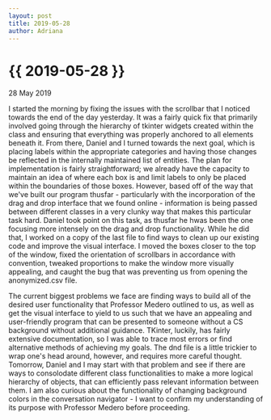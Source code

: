```yaml
---
layout: post
title: 2019-05-28
author: Adriana
---
```


{{ 2019-05-28 }}
================

<p class="meta">28 May 2019</p>

I started the morning by fixing the issues with the scrollbar that I noticed towards the end of the day yesterday. It was a fairly quick fix that primarily involved going through the hierarchy of tkinter widgets created within the class and ensuring that everything was properly anchored to all elements beneath it. From there, Daniel and I turned towards the next goal, which is placing labels within the appropriate categories and having those changes be reflected in the internally maintained list of entities. The plan for implementation is fairly straightforward; we already have the capacity to maintain an idea of where each box is and limit labels to only be placed within the boundaries of those boxes. However, based off of the way that we've built our program thusfar - particularly with the incorporation of the drag and drop interface that we found online - information is being passed between different classes in a very clunky way that makes this particular task hard. Daniel took point on this task, as thusfar he hwas been the one focusing more intensely on the drag and drop functionality. While he did that, I worked on a copy of the last file to find ways to clean up our existing code and improve the visual interface. I moved the boxes closer to the top of the window, fixed the orientation of scrollbars in accordance with convention, tweaked proportions to make the window more visually appealing, and caught the bug that was preventing us from opening the anonymized.csv file. 

The current biggest problems we face are finding ways to build all of the desired user functionality that Professor Medero outlined to us, as well as get the visual interface to yield to us such that we have an appealing and user-friendly program that can be presented to someone without a CS background without additional guidance. TKinter, luckily, has fairly extensive documentation, so I was able to trace most errors or find alternative methods of achieving my goals. The dnd file is a little trickier to wrap one's head around, however, and requires more careful thought. Tomorrow, Daniel and I may start with that problem and see if there are ways to consolodate different class functionalities to make a more logical hierarchy of objects, that can efficiently pass relevant information between them. I am also curious about the functionality of changing background colors in the conversation navigator - I want to confirm my understanding of its purpose with Professor Medero before proceeding. 
